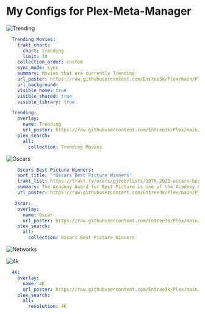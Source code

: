# My Configs for Plex-Meta-Manager


![Trending](https://user-images.githubusercontent.com/28127566/233728814-d6743ed2-990f-4efe-a7f2-13f8be38e5d3.png)

```yaml
  Trending Movies:
    trakt_chart:
      chart: trending
      limit: 30
    collection_order: custom
    sync_mode: sync
    summary: Movies that are currently Trending
    url_poster: https://raw.githubusercontent.com/Entree3k/Plex/main/Plex%20Meta%20Manager%20Configs/images/trendingshows.jpg
    url_background:
    visible_home: true
    visible_shared: true
    visible_library: true
```

```yaml
  Trending:
    overlay:
      name: Trending
      url_poster: https://raw.githubusercontent.com/Entree3k/Plex/main/Plex%20Meta%20Manager%20Configs/Overlays/images/Trending.png
    plex_search:
      all:
        collection: Trending Movies
```

![Oscars](https://user-images.githubusercontent.com/28127566/233728846-b0bb434b-08fd-46a7-9ebc-a228a2c33115.png)


```yaml
    Oscars Best Picture Winners:
    sort_title: '*Oscars Best Picture Winners'
    trakt_list: https://trakt.tv/users/pjcob/lists/1970-2021-oscars-best-picture-winners?sort=rank,asc
    summary: The Academy Award for Best Picture is one of the Academy Awards presented annually by the Academy of Motion Picture Arts and Sciences since the awards debuted in 1929.
    url_poster: https://raw.githubusercontent.com/Entree3k/Plex/main/Plex%20Meta%20Manager%20Configs/images/bestpicture.jpg
```

```yaml
   Oscar:
    overlay:
      name: Oscar
      url_poster: https://raw.githubusercontent.com/Entree3k/Plex/main/Plex%20Meta%20Manager%20Configs/Overlays/images/Oscar.png
    plex_search:
      all:
        collection: Oscars Best Picture Winners
```

![Networks](https://user-images.githubusercontent.com/28127566/233728875-6f5560be-18a6-407c-bc26-cf94472d64f3.png)

![4k](https://user-images.githubusercontent.com/28127566/233728910-b5bbd5d0-d079-4519-81eb-d2af4a0678e9.png)

```yaml
  4K:
    overlay:
      name: 4K
      url_poster: https://raw.githubusercontent.com/Entree3k/Plex/main/Plex%20Meta%20Manager%20Configs/Overlays/images/4K.png
    plex_search:
      all:
        resolution: 4K
```
